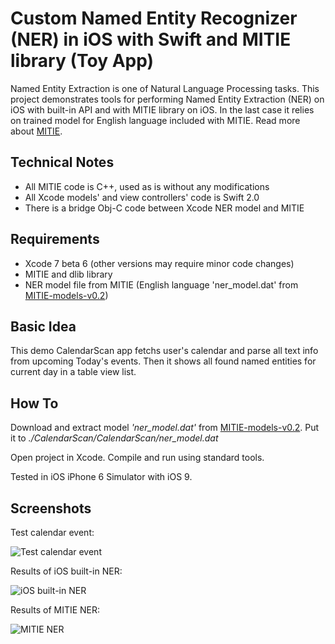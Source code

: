 # Custom Named Entity Recognizer (NER) in iOS with Swift and MITIE library (Toy App) 
Named Entity Extraction is one of Natural Language Processing tasks. This project demonstrates tools for performing Named Entity Extraction (NER) on iOS with built-in API and with MITIE library on iOS. In the last case it relies on trained model for English language included with MITIE. Read more about [MITIE](https://github.com/mit-nlp/MITIE).

## Technical Notes
* All MITIE code is C++, used as is without any modifications
* All Xcode models' and view controllers' code is Swift 2.0
* There is a bridge Obj-C code between Xcode NER model and MITIE

## Requirements

* Xcode 7 beta 6 (other versions may require minor code changes)
* MITIE and dlib library 
* NER model file from MITIE (English language 'ner_model.dat' from [MITIE-models-v0.2](http://sourceforge.net/projects/mitie/files/binaries/MITIE-models-v0.2.tar.bz2))

## Basic Idea
This demo CalendarScan app fetchs user's calendar and parse all text info from upcoming Today's events. Then it shows all found named entities for current day in a table view list.

## How To
Download and extract model *'ner_model.dat'* from [MITIE-models-v0.2](http://sourceforge.net/projects/mitie/files/binaries/MITIE-models-v0.2.tar.bz2). Put it to *./CalendarScan/CalendarScan/ner_model.dat*

Open project in Xcode. Compile and run using standard tools. 

Tested in iOS iPhone 6 Simulator with iOS 9.

## Screenshots
Test calendar event:

![Test calendar event](http://)

Results of iOS built-in NER:

![iOS built-in NER](http://)

Results of MITIE NER:

![MITIE NER](http://)

